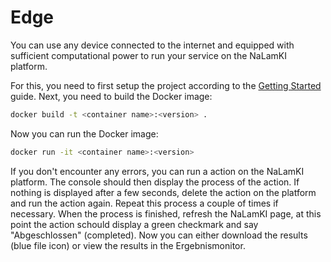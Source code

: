 # Edge
You can use any device connected to the internet and equipped with sufficient computational power to run your service on the NaLamKI platform.

For this, you need to first setup the project according to the [Getting Started](getting-started.md) guide.
Next, you need to build the Docker image:

```bash
docker build -t <container name>:<version> .
```

Now you can run the Docker image:

```bash
docker run -it <container name>:<version>
```

If you don't encounter any errors, you can run a action on the NaLamKI platform. The console should then display the process of the action. If nothing is displayed after a few seconds, delete the action on the platform and run the action again. Repeat this process a couple of times if necessary. When the process is finished, refresh the NaLamKI page, at this point the action schould display a green checkmark and say "Abgeschlossen" (completed). Now you can either download the results (blue file icon) or view the results in the Ergebnismonitor.
